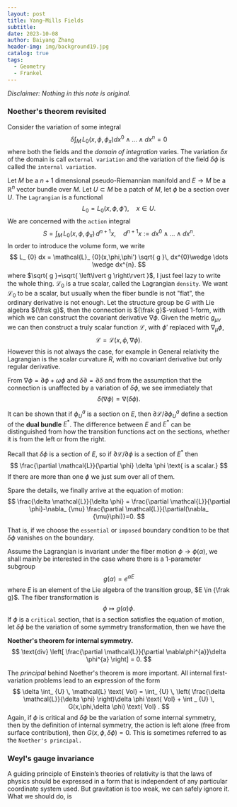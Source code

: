 ```yaml
---
layout: post
title: Yang–Mills Fields
subtitle: 
date: 2023-10-08
author: Baiyang Zhang
header-img: img/background19.jpg
catalog: true
tags:
  - Geometry
  - Frankel
---
```


*Disclaimer: Nothing in this note is original.*

### Noether's theorem revisited

Consider the variation of some integral
$$
\delta\int _ {M} \,  L_ {0}(x,\phi,\phi_ {x}) dx^0 \wedge \dots \wedge dx^{n} =0
$$
where both the fields and the *domain of integration* varies. The variation $\delta x$ of the domain is call `external variation` and the variation of the field $\delta \phi$ is called the `internal variation`. 

Let $M$ be a $n+1$ dimensional pseudo-Riemannian manifold and $E\to M$ be a $\mathbb{R}^{n}$ vector bundle over $M$. Let $U\subset M$ be a patch of $M$, let $\phi$ be a section over $U$. The `Lagrangian` is a functional 
$$
L_ {0} = L_ {0}(x, \phi,\phi'),\quad  x \in  U.
$$
We are concerned with the `action` integral
$$
S = \int_ {M} \, L_ {0}(x,\phi,\phi _ {x}) \,d^{n+1}x,\quad  d^{n+1}x := dx^{0}\wedge \dots \wedge dx^{n}.
$$
In order to introduce the volume form, we write
$$
L_ {0} dx  = \mathcal{L}_ {0}(x,\phi,\phi') \sqrt{ g }\, dx^{0}\wedge \dots \wedge dx^{n}.
$$
where $\sqrt{ g }=\sqrt{ \left\lvert g \right\rvert }$, I just feel lazy to write the whole thing. $\mathcal{L}_ {0}$ is a true scalar, called the Lagrangian `density`. We want $\mathcal{L}_ {0}$ to be a scalar, but usually when the fiber bundle is not "flat", the ordinary derivative is not enough. Let the structure group be $G$ with Lie algebra ${\frak g}$, then the connection is ${\frak g}$-valued 1-form, with which we can construct the covariant derivative $\nabla \phi$. Given the metric $g_ {\mu \nu}$ we can then construct a truly scalar function $\mathcal{L}$, with $\phi'$ replaced with $\nabla_ {\mu}\phi$, 
$$
\mathcal{L} = \mathcal{L}(x,\phi,\nabla \phi).
$$
However this is not always the case, for example in General relativity the Lagrangian is the scalar curvature $R$, with no covariant derivative but only regular derivative.

From $\nabla \phi=\partial \phi+\omega \phi$ and $\delta \partial=\partial \delta$ and from the assumption that the connection is unaffected by a variation of $\delta \phi$, we see immediately that 
$$
\delta (\nabla \phi) = \nabla (\delta \phi).
$$

It can be shown that if $\phi_ {U}^{a}$ is a section on $E$, then $\partial \mathcal{L} / \partial \phi_ {U}^{a}$ define a section of the **dual bundle** $E^{\ast}$. The difference between $E$ and $E^{\ast}$ can be distinguished from how the transition functions act on the sections, whether it is from the left or from the right. 

Recall that $\delta \phi$ is a section of $E$, so if $\partial \mathcal{L} / \partial \phi$ is a section of $E^{\ast}$ then
$$
\frac{\partial \mathcal{L}}{\partial \phi} \delta \phi \text{ is a scalar.}
$$
If there are more than one $\phi$ we just sum over all of them. 

Spare the details, we finally arrive at the equation of motion:
$$
\frac{\delta \mathcal{L}}{\delta \phi} = \frac{\partial \mathcal{L}}{\partial \phi}-\nabla_ {\mu} \frac{\partial \mathcal{L}}{\partial(\nabla_ {\mu}\phi)}=0.
$$

That is, if we choose the `essential` or `imposed` boundary condition to be that $\delta \phi$ vanishes on the boundary. 

Assume the Lagrangian is invariant under the fiber motion $\phi\to \phi(\alpha)$, we shall mainly be interested in the case where there is a 1-parameter subgroup 
$$
g(\alpha) = e^{ \alpha E }
$$
where $E$ is an element of the Lie algebra of the transition group, $E \in {\frak g}$. The fiber transformation is 
$$
\phi \mapsto g(\alpha) \phi.
$$
If $\phi$ is a `critical` section, that is a section satisfies the equation of motion, let $\delta \phi$ be the variation of some symmetry transformation, then we have the 

**Noether's theorem for internal symmetry.**  
$$
\text{div} \left[ \frac{\partial \mathcal{L}}{\partial \nabla\phi^{a}}\delta \phi^{a} \right] = 0.
$$

The *principal* behind Noether's theorem is more important. All internal first-variation problems lead to an expression of the form 
$$
\delta \int_ {U} \, \mathcal{L} \text{ Vol}  = \int_ {U} \,  \left( \frac{\delta \mathcal{L}}{\delta \phi} \right)\delta \phi \text{ Vol} + \int _ {U} \, G(x,\phi,\delta \phi) \text{ Vol} .
$$
Again, if $\phi$ is critical and $\delta \phi$ be the variation of some internal symmetry, then by the definition of internal symmetry, the action is left alone (free from surface contribution), then $G(x,\phi,\delta \phi)=0$. This is sometimes referred to as the `Noether's principal.` 

### Weyl's gauge invariance

A guiding principle of Einstein’s theories of relativity is that the laws of physics should be expressed in a form that is independent of any particular coordinate system used. But gravitation is too weak, we can safely ignore it. What we should do, is 